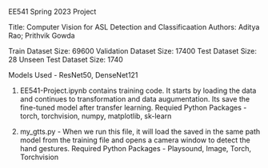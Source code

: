 EE541 Spring 2023 Project 

Title: Computer Vision for ASL Detection and Classificaation
Authors: Aditya Rao; Prithvik Gowda


Train Dataset Size:  69600
Validation Dataset Size:  17400
Test Dataset Size:  28
Unseen Test Dataset Size:  1740


Models Used - ResNet50, DenseNet121

1. EE541-Project.ipynb contains training code. It starts by loading the data and continues to transformation and data augumentation. Its save the fine-tuned model after transfer learning.
Requied Python Packages - torch, torchvision, numpy, matplotlib, sk-learn

2. my_gtts.py - When we run this file, it will load the saved in the same path model from the training file and opens a camera window to detect the hand gestures.
Required Python Packages - Playsound, Image, Torch, Torchvision
